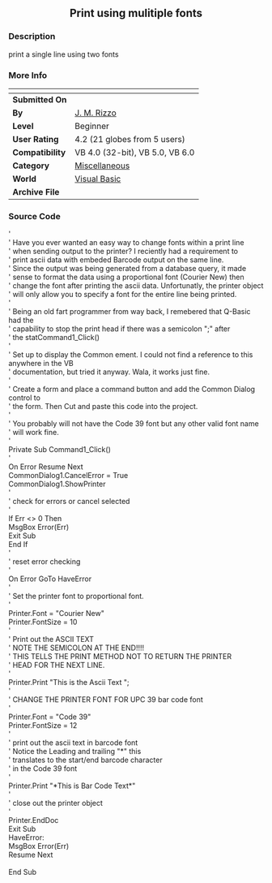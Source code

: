﻿<div align="center">

## Print using mulitiple fonts


</div>

### Description

print a single line using two fonts
 
### More Info
 


<span>             |<span>
---                |---
**Submitted On**   |
**By**             |[J\. M\. Rizzo](https://github.com/Planet-Source-Code/PSCIndex/blob/master/ByAuthor/j-m-rizzo.md)
**Level**          |Beginner
**User Rating**    |4.2 (21 globes from 5 users)
**Compatibility**  |VB 4\.0 \(32\-bit\), VB 5\.0, VB 6\.0
**Category**       |[Miscellaneous](https://github.com/Planet-Source-Code/PSCIndex/blob/master/ByCategory/miscellaneous__1-1.md)
**World**          |[Visual Basic](https://github.com/Planet-Source-Code/PSCIndex/blob/master/ByWorld/visual-basic.md)
**Archive File**   |[](https://github.com/Planet-Source-Code/j-m-rizzo-print-using-mulitiple-fonts__1-34964/archive/master.zip)





### Source Code

<p>'<br>
' Have you ever wanted an easy way to change fonts within a print line<br>
' when sending output to the printer? I reciently had a requirement to<br>
' print ascii data with embeded Barcode output on the same line.<br>
' Since the output was being generated from a database query, it made<br>
' sense to format the data using a proportional font (Courier New) then<br>
' change the font after printing the ascii data. Unfortunatly, the printer object<br>
' will only allow you to specify a font for the entire line being printed.<br>
'<br>
' Being an old fart programmer from way back, I remebered that Q-Basic had the<br>
' capability to stop the print head if there was a semicolon ";" after<br>
' the statCommand1_Click()<br>
'<br>
' Set up to display the Common ement. I could not find a reference to this anywhere in the VB<br>
' documentation, but tried it anyway. Wala, it works just fine.<br>
'<br>
' Create a form and place a command button and add the Common Dialog control to<br>
' the form. Then Cut and paste this code into the project.<br>
'<br>
' You probably will not have the Code 39 font but any other valid font name<br>
' will work fine.<br>
'<br>
Private Sub Command1_Click()<br>
'<br>
On Error Resume Next<br>
CommonDialog1.CancelError = True<br>
CommonDialog1.ShowPrinter<br>
'<br>
' check for errors or cancel selected<br>
'<br>
If Err &lt;> 0 Then<br>
  MsgBox Error(Err)<br>
  Exit Sub<br>
End If<br>
'<br>
' reset error checking<br>
'<br>
On Error GoTo HaveError<br>
'<br>
' Set the printer font to proportional font.<br>
'<br>
Printer.Font = "Courier New"<br>
Printer.FontSize = 10<br>
'<br>
' Print out the ASCII TEXT<br>
' NOTE THE SEMICOLON AT THE END!!!!<br>
' THIS TELLS THE PRINT METHOD NOT TO RETURN THE PRINTER<br>
' HEAD FOR THE NEXT LINE.<br>
'<br>
Printer.Print "This is the Ascii Text ";<br>
'<br>
' CHANGE THE PRINTER FONT FOR UPC 39 bar code font<br>
'<br>
Printer.Font = "Code 39"<br>
Printer.FontSize = 12<br>
'<br>
' print out the ascii text in barcode font<br>
' Notice the Leading and trailing "*" this<br>
' translates to the start/end barcode character<br>
' in the Code 39 font<br>
'<br>
Printer.Print "*This is Bar Code Text*"<br>
'<br>
' close out the printer object<br>
'<br>
Printer.EndDoc<br>
Exit Sub<br>
HaveError:<br>
MsgBox Error(Err)<br>
Resume Next<br>
<br>
End Sub<br>
<br>
</p>

